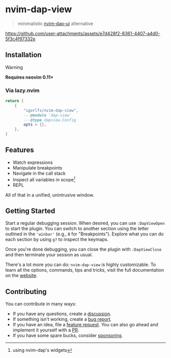 # nvim-dap-view

> minimalistic [nvim-dap-ui](https://github.com/rcarriga/nvim-dap-ui) alternative

<https://github.com/user-attachments/assets/e7d428f2-8361-4407-a4d0-5f3c4f97332e>

## Installation

> [!WARNING]  
> **Requires neovim 0.11+**

### Via lazy.nvim

```lua
return {
    {
        "igorlfs/nvim-dap-view",
        ---@module 'dap-view'
        ---@type dapview.Config
        opts = {},
    },
}
```

## Features

- Watch expressions
- Manipulate breakpoints
- Navigate in the call stack
- Inspect all variables in scope[^1]
- REPL

All of that in a unified, unintrusive window.

## Getting Started

Start a regular debugging session. When desired, you can use `:DapViewOpen` to start the plugin. You can switch to another section using the letter outlined in the `'winbar'` (e.g., `B` for "Breakpoints"). Explore what you can do each section by using `g?` to inspect the keymaps.

Once you're done debugging, you can close the plugin with `:DapViewClose` and then terminate your session as usual.

There's a lot more you can do: `nvim-dap-view` is highly customizable. To learn all the options, commands, tips and tricks, visit the full documentation on the [website](https://igorlfs.github.io/nvim-dap-view/home).

## Contributing

You can contribute in many ways:

- If you have any questions, create a [discussion](https://github.com/igorlfs/nvim-dap-view/discussions/new/choose).
- If something isn't working, create a [bug report](https://github.com/igorlfs/nvim-dap-view/issues/new?template=bug_report.yml).
- If you have an idea, file a [feature request](https://github.com/igorlfs/nvim-dap-view/issues/new?template=feature_request.yml). You can also go ahead and implement it yourself with a [PR](https://github.com/igorlfs/nvim-dap-view/compare).
- If you have some spare bucks, consider [sponsoring](https://github.com/sponsors/igorlfs).

[^1]: using nvim-dap's widgets

